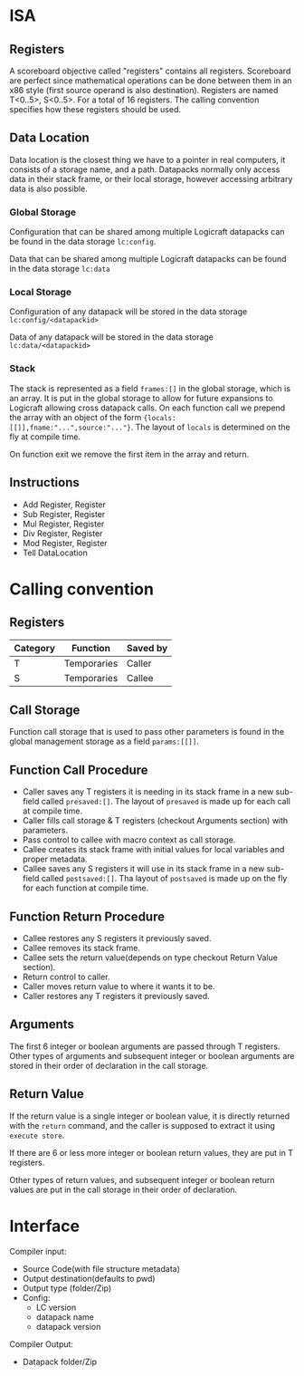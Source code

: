 # ISA
## Registers
A scoreboard objective called "registers" contains all registers. Scoreboard are perfect since
mathematical operations can be done between them in an x86 style (first source operand is also destination).
Registers are named T<0..5>, S<0..5>. For a total of 16 registers. The calling convention specifies how these registers should be used.

## Data Location
Data location is the closest thing we have to a pointer in real computers, it consists of a storage name, and a path.
Datapacks normally only access data in their stack frame, or their local storage, however accessing arbitrary data is
also possible.

### Global Storage
Configuration that can be shared among multiple Logicraft datapacks can be found in the data storage `lc:config`.

Data that can be shared among multiple Logicraft datapacks can be found in the data storage `lc:data`

### Local Storage
Configuration of any datapack will be stored in the data storage `lc:config/<datapackid>`

Data of any datapack will be stored in the data storage `lc:data/<datapackid>`

### Stack
The stack is represented as a field `frames:[]` in the global storage, which is an array.
It is put in the global storage to allow for future expansions to Logicraft allowing cross datapack calls.
On each function call we prepend the array with an object of the form `{locals:[[]],fname:"...",source:"..."}`.
The layout of `locals` is determined on the fly at compile time.

On function exit we remove the first item in the array and return.

## Instructions
- Add Register, Register
- Sub Register, Register
- Mul Register, Register
- Div Register, Register
- Mod Register, Register
- Tell DataLocation

# Calling convention
## Registers
| Category | Function    | Saved by |
| -------- | ----------- | -------- |
| T        | Temporaries | Caller   |
| S        | Temporaries | Callee   |

## Call Storage
Function call storage that is used to pass other parameters is found in the global management storage as a field `params:[[]]`.

## Function Call Procedure
- Caller saves any T registers it is needing in its stack frame in a new sub-field called `presaved:[]`. The layout of `presaved` is made up  for each call at compile time.
- Caller fills call storage & T registers (checkout Arguments section) with parameters.
- Pass control to callee with macro context as call storage.
- Callee creates its stack frame with initial values for local variables and proper metadata.
- Callee saves any S registers it will use in its stack frame in a new sub-field called `postsaved:[]`. Tha layout of `postsaved` is made up on the fly for each function at compile time.

## Function Return Procedure
- Callee restores any S registers it previously saved.
- Callee removes its stack frame.
- Callee sets the return value(depends on type checkout Return Value section).
- Return control to caller.
- Caller moves return value to where it wants it to be.
- Caller restores any T registers it previously saved.

## Arguments
The first 6 integer or boolean arguments are passed through T registers. Other types of arguments and subsequent integer or boolean arguments are
stored in their order of declaration in the call storage.

## Return Value
If the return value is a single integer or boolean value, it is directly returned with the `return` command, and the caller is supposed
to extract it using `execute store`.

If there are 6 or less more integer or boolean return values, they are put in T registers.

Other types of return values, and subsequent integer or boolean return values are put in the call storage in their order of declaration.

# Interface
Compiler input:
- Source Code(with file structure metadata)
- Output destination(defaults to pwd)
- Output type (folder/Zip)
- Config:
  - LC version
  - datapack name
  - datapack version

Compiler Output:
- Datapack folder/Zip
